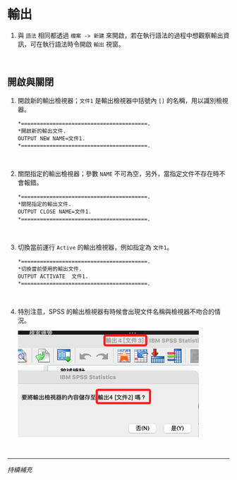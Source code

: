 # 輸出

1. 與 `語法` 相同都透過 `檔案 -> 新建` 來開啟，若在執行語法的過程中想觀察輸出資訊，可在執行語法時令開啟 `輸出` 視窗。

<br>

## 開啟與關閉

1. 開啟新的輸出檢視器；`文件1` 是輸出檢視器中括號內 `[]` 的名稱，用以識別檢視器。

    ```bash
    *========================================.
    *開啟新的輸出文件.
    OUTPUT NEW NAME=文件1.
    *========================================.
    ```

<br>

2. 關閉指定的輸出檢視器；參數 `NAME` 不可為空，另外，當指定文件不存在時不會報錯。

    ```bash
    *========================================.
    *關閉指定的輸出文件.
    OUTPUT CLOSE NAME=文件1.
    *========================================.
    ```

<br>

3. 切換當前運行 `Active` 的輸出檢視器，例如指定為 `文件1`。

    ```bash
    *========================================.
    *切換當前使用的輸出文件.
    OUTPUT ACTIVATE  文件1.
    *========================================.
    ```

<br>

4. 特別注意，SPSS 的輸出檢視器有時候會出現文件名稱與檢視器不吻合的情況。

    ![](images/img_01.png)

<br>

___

_持續補充_